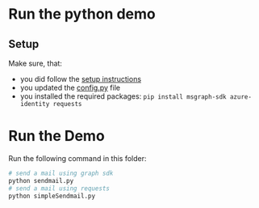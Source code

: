 # Run the python demo

## Setup
Make sure, that:
 * you did follow the [setup instructions](../README.md)
 * you updated the [config.py](config.py) file
 * you installed the required packages: ``pip install msgraph-sdk azure-identity requests``

# Run the Demo
Run the following command in this folder:
```bash
# send a mail using graph sdk
python sendmail.py
# send a mail using requests
python simpleSendmail.py
```